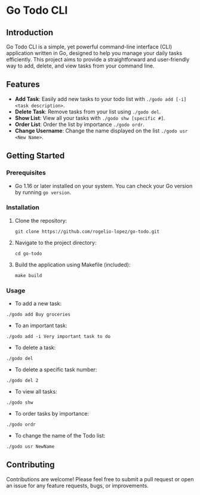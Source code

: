 # Go Todo CLI

## Introduction

Go Todo CLI is a simple, yet powerful command-line interface (CLI) application written in Go, designed to help you manage your daily tasks efficiently. This project aims to provide a straightforward and user-friendly way to add, delete, and view tasks from your command line.

## Features

- **Add Task**: Easily add new tasks to your todo list with `./godo add [-i] <task description>`.
- **Delete Task**: Remove tasks from your list using `./godo del`.
- **Show List**: View all your tasks with `./godo shw [specific #]`.
- **Order List**: Order the list by importance `./godo ordr`.
- **Change Username**: Change the name displayed on the list `./godo usr <New Name>`.

## Getting Started

### Prerequisites

- Go 1.16 or later installed on your system. You can check your Go version by running `go version`.

### Installation

1. Clone the repository:
   ```
   git clone https://github.com/rogelio-lopez/go-todo.git
   ```
2. Navigate to the project directory:
   ```
   cd go-todo
   ```
3. Build the application using Makefile (included):
   ```
   make build  
   ```

### Usage

- To add a new task:
 ```
 ./godo add Buy groceries
 ```
- To an important task:
 ```
 ./godo add -i Very important task to do
 ```
- To delete a task:
 ```
 ./godo del
 ```
- To delete a specific task number:
 ```
 ./godo del 2
 ```
- To view all tasks:
 ```
 ./godo shw
 ```
- To order tasks by importance:
 ```
 ./godo ordr
 ```
- To change the name of the Todo list:
 ```
 ./godo usr NewName
 ```

## Contributing

Contributions are welcome! Please feel free to submit a pull request or open an issue for any feature requests, bugs, or improvements.

